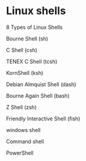 # Linux shells 

8 Types of Linux Shells

Bourne Shell (sh)

C Shell (csh)

TENEX C Shell (tcsh)

KornShell (ksh)

Debian Almquist Shell (dash)

Bourne Again Shell (bash)

Z Shell (zsh)

Friendly Interactive Shell (fish)

windows shell 

Command shell

PowerShell